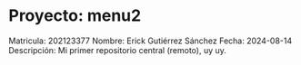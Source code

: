 # Proyecto: menu2

Matricula: 202123377
Nombre: Erick Gutiérrez Sánchez
Fecha: 2024-08-14
Descripción: Mi primer repositorio central (remoto), uy uy.

